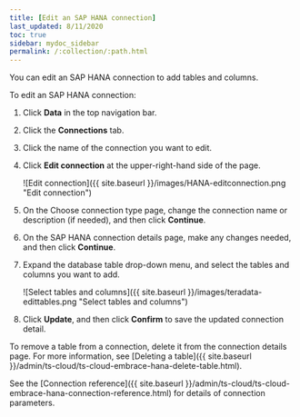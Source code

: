```yaml
---
title: [Edit an SAP HANA connection]
last_updated: 8/11/2020
toc: true
sidebar: mydoc_sidebar
permalink: /:collection/:path.html
---
```


You can edit an SAP HANA connection to add tables and columns.

To edit an SAP HANA connection:

1. Click **Data** in the top navigation bar.

2. Click the **Connections** tab.

3. Click the name of the connection you want to edit.

4. Click **Edit connection** at the upper-right-hand side of the page.

   ![Edit connection]({{ site.baseurl }}/images/HANA-editconnection.png "Edit connection")

5. On the Choose connection type page, change the connection name or description (if needed), and then click **Continue**.  

6. On the SAP HANA connection details page, make any changes needed, and then click **Continue**.

7. Expand the database table drop-down menu, and select the tables and columns you want to add.

   ![Select tables and columns]({{ site.baseurl }}/images/teradata-edittables.png "Select tables and columns")
   <!--![]({{ site.baseurl }}/images/connection-update.png "Edit connection dialog box") -->

8. Click **Update**, and then click **Confirm** to save the updated connection detail.

To remove a table from a connection, delete it from the connection details page. For more information, see [Deleting a table]({{ site.baseurl }}/admin/ts-cloud/ts-cloud-embrace-hana-delete-table.html).

See the [Connection reference]({{ site.baseurl }}/admin/ts-cloud/ts-cloud-embrace-hana-connection-reference.html) for details of connection parameters.
